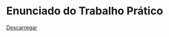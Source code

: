 # Enunciado do Trabalho Prático
[Descarregar](https://github.com/RubenO94/Programa-Gestao-de-viagens/files/10378252/Gestao.de.viagens.feitas.pelos.taxis-v1-20221123_202028.pdf)

